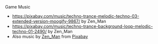 Game Music
- https://pixabay.com/music/techno-trance-melodic-techno-03-extended-version-moogify-9867/ by Zen_Man
- https://pixabay.com/music/techno-trance-background-loop-melodic-techno-01-2490/ by Zen_Man
- Also music by <a href="https://pixabay.com/users/zen_man-4257870/?utm_source=link-attribution&utm_medium=referral&utm_campaign=music&utm_content=2490">Zen_Man</a> from <a href="https://pixabay.com//?utm_source=link-attribution&utm_medium=referral&utm_campaign=music&utm_content=2490">Pixabay</a>

